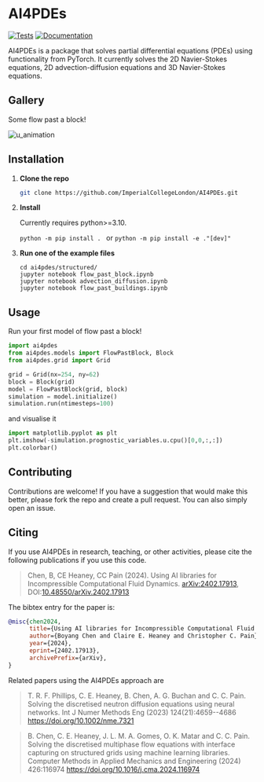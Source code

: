 # AI4PDEs

[![Tests](https://github.com/ImperialCollegeLondon/AI4PDEs/actions/workflows/ci.yml/badge.svg)](https://github.com/ImperialCollegeLondon/AI4PDEs/actions/workflows/ci.yml)
[![Documentation](https://readthedocs.org/projects/AI4PDEs/badge/?version=latest)](https://ai4pdes.readthedocs.io/en/latest/?badge=latest)

AI4PDEs is a package that solves partial differential equations (PDEs) using functionality from PyTorch.
It currently solves the 2D Navier-Stokes equations, 2D advection-diffusion equations and 3D Navier-Stokes equations.

## Gallery

Some flow past a block!

![u_animation](https://github.com/ImperialCollegeLondon/AI4PDEs/assets/25530332/31a8569f-ffd8-4522-aca9-918817be3d1b)

## Installation

1. **Clone the repo**
   ```sh
   git clone https://github.com/ImperialCollegeLondon/AI4PDEs.git
   ```
2. **Install**

   Currently requires python>=3.10.

   ```python -m pip install . ``` or 
   ```python -m pip install -e ."[dev]"```

3. **Run one of the example files**
   ```
   cd ai4pdes/structured/
   jupyter notebook flow_past_block.ipynb
   jupyter notebook advection_diffusion.ipynb
   jupyter notebook flow_past_buildings.ipynb
   ```

## Usage

Run your first model of flow past a block!

```python
import ai4pdes
from ai4pdes.models import FlowPastBlock, Block
from ai4pdes.grid import Grid

grid = Grid(nx=254, ny=62)
block = Block(grid)
model = FlowPastBlock(grid, block)
simulation = model.initialize()
simulation.run(ntimesteps=100)
```

and visualise it

```python
import matplotlib.pyplot as plt
plt.imshow(-simulation.prognostic_variables.u.cpu()[0,0,:,:])
plt.colorbar()
```

## Contributing

Contributions are welcome! If you have a suggestion that would make this better, please fork the repo and create a pull request.
You can also simply open an issue.

## Citing

If you use AI4PDEs in research, teaching, or other activities, please cite the following publications if you use this code.

> Chen, B, CE Heaney, CC Pain (2024). Using AI libraries for Incompressible Computational Fluid Dynamics. [arXiv:2402.17913](https://arxiv.org/abs/2402.17913), DOI:[10.48550/arXiv.2402.17913](https://doi.org/10.48550/arXiv.2402.17913)


The bibtex entry for the paper is:

```bibtex
@misc{chen2024,
      title={Using AI libraries for Incompressible Computational Fluid Dynamics}, 
      author={Boyang Chen and Claire E. Heaney and Christopher C. Pain},
      year={2024},
      eprint={2402.17913},
      archivePrefix={arXiv},
}
```

Related papers using the AI4PDEs approach are

> T. R. F. Phillips, C. E. Heaney, B. Chen, A. G. Buchan and C. C. Pain. Solving the discretised neutron diffusion equations using neural networks. Int J Numer Methods Eng (2023) 124(21):4659--4686 <https://doi.org/10.1002/nme.7321>

> B. Chen, C. E. Heaney, J. L. M. A. Gomes, O. K. Matar and C. C. Pain. Solving the discretised multiphase flow equations with interface capturing on structured grids using machine learning libraries. Computer Methods in Applied Mechanics and Engineering (2024) 426:116974 <https://doi.org/10.1016/j.cma.2024.116974>
